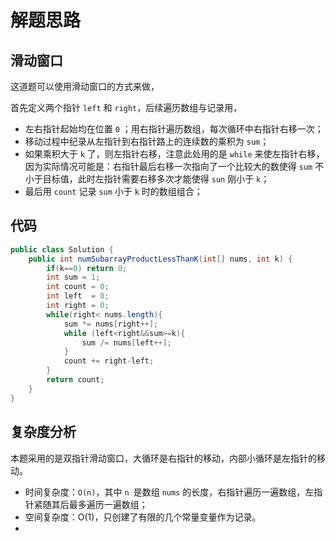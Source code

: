# 解题思路

## 滑动窗口

这道题可以使用滑动窗口的方式来做，

首先定义两个指针 `left` 和 `right`，后续遍历数组与记录用，

* 左右指针起始均在位置 `0` ；用右指针遍历数组，每次循环中右指针右移一次；
* 移动过程中纪录从左指针到右指针路上的连续数的乘积为 `sum`；
* 如果乘积大于 `k` 了，则左指针右移，注意此处用的是 `while` 来使左指针右移，因为实际情况可能是：右指针最后右移一次指向了一个比较大的数使得 `sum` 不小于目标值，此时左指针需要右移多次才能使得 `sun` 刚小于 `k`；
* 最后用 `count` 记录 `sum` 小于 `k` 时的数组组合；

## 代码

```java
public class Solution {
    public int numSubarrayProductLessThanK(int[] nums, int k) {
        if(k==0) return 0;
        int sum = 1;
        int count = 0;
        int left  = 0;
        int right = 0;
        while(right< nums.length){
            sum *= nums[right++];
            while (left<right&&sum>=k){
                sum /= nums[left++];
            }
            count += right-left;
        }
        return count;
    }
}
```

## 复杂度分析

本题采用的是双指针滑动窗口，大循环是右指针的移动，内部小循环是左指针的移动。

* 时间复杂度：`O(n)`，其中 `n `是数组 `nums` 的长度，右指针遍历一遍数组，左指针紧随其后最多遍历一遍数组；
* 空间复杂度：O(1)，只创建了有限的几个常量变量作为记录。
* 

